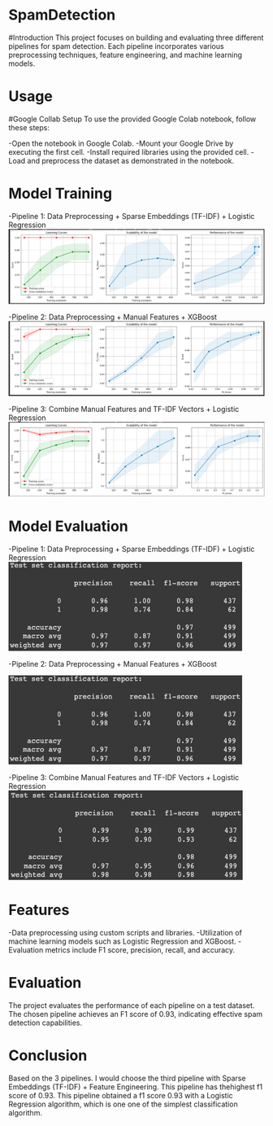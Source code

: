 # SpamDetection

#Introduction
This project focuses on building and evaluating three different pipelines for spam detection. Each pipeline incorporates various preprocessing techniques, feature engineering, and machine learning models.

# Usage
#Google Collab Setup
To use the provided Google Colab notebook, follow these steps:

-Open the notebook in Google Colab.
-Mount your Google Drive by executing the first cell.
-Install required libraries using the provided cell.
-Load and preprocess the dataset as demonstrated in the notebook.

# Model Training
-Pipeline 1: Data Preprocessing + Sparse Embeddings (TF-IDF) + Logistic Regression
![alt text](https://github.com/jay7Kumar/SpamDetection/blob/main/pipeline1_learning.png)

-Pipeline 2: Data Preprocessing + Manual Features + XGBoost
![alt text](https://github.com/jay7Kumar/SpamDetection/blob/main/pipeline2_learning.png)

-Pipeline 3: Combine Manual Features and TF-IDF Vectors + Logistic Regression
![alt text](https://github.com/jay7Kumar/SpamDetection/blob/main/pipeline3_learning.png)



# Model Evaluation
-Pipeline 1: Data Preprocessing + Sparse Embeddings (TF-IDF) + Logistic Regression
![alt text](https://github.com/jay7Kumar/SpamDetection/blob/main/pipeline1_evaluation.png)

-Pipeline 2: Data Preprocessing + Manual Features + XGBoost

![alt text](https://github.com/jay7Kumar/SpamDetection/blob/main/pipeline1_evaluation.png)

-Pipeline 3: Combine Manual Features and TF-IDF Vectors + Logistic Regression
![alt text](https://github.com/jay7Kumar/SpamDetection/blob/main/pipeline3_evaluation.png)

# Features
-Data preprocessing using custom scripts and libraries.
-Utilization of machine learning models such as Logistic Regression and XGBoost.
-Evaluation metrics include F1 score, precision, recall, and accuracy.

# Evaluation
The project evaluates the performance of each pipeline on a test dataset. The chosen pipeline achieves an F1 score of 0.93, indicating effective spam detection capabilities.

# Conclusion
Based on the 3 pipelines. I would choose the third pipeline with Sparse Embeddings (TF-IDF) + Feature Engineering. This pipeline has thehighest f1 score of 0.93. This pipeline obtained a f1 score 0.93 with a Logistic Regression algorithm, which is one one of the simplest classification algorithm.
